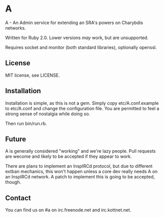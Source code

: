 A
=

A - An Admin service for extending an SRA's powers on Charybdis networks.

Written for Ruby 2.0. Lower versions *may* work, but are unsupported.

Requires socket and monitor (both standard libraries), optionally
openssl.

License
-------

MIT license, see LICENSE.

Installation
------------

Installation is simple, as this is not a gem. Simply copy
etc/A.conf.example to etc/A.conf and change the configuration file. You
are permitted to feel a strong sense of nostalgia while doing so.

Then run bin/run.rb.

Future
------

A is generally considered "working" and we're lazy people. Pull requests
are wecome and likely to be accepted if they appear to work.

There are plans to implement an InspIRCd protocol, but due to different
extban mechanics, this won't happen unless a core dev really needs A on
an InspIRCd network. A patch to implement this is going to be accepted,
though.

Contact
-------

You can find us on #a on irc.freenode.net and irc.kottnet.net.

